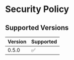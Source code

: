 # Security Policy

## Supported Versions

| Version | Supported          |
| ------- | ------------------ |
| 0.5.0   | :white_check_mark: |
